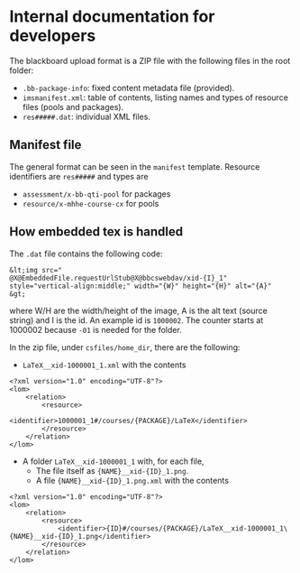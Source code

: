 # Internal documentation for developers

The blackboard upload format is a ZIP file with the following files in the root folder:
  * `.bb-package-info`: fixed content metadata file (provided).
  * `imsmanifest.xml`: table of contents, listing names and types of resource files (pools and packages).
  * `res#####.dat`: individual XML files.

## Manifest file

The general format can be seen in the `manifest` template. Resource identifiers are `res#####` and types are
  * `assessment/x-bb-qti-pool` for packages
  * `resource/x-mhhe-course-cx` for pools

## How embedded tex is handled

The `.dat` file contains the following code:

    &lt;img src="
    @X@EmbeddedFile.requestUrlStub@X@bbcswebdav/xid-{I}_1"
    style="vertical-align:middle;" width="{W}" height="{H}" alt="{A}"
    &gt;

where W/H are the width/height of the image, A is the alt text (source string) and I is the id.
An example id is `1000002`. The counter starts at 1000002 because `-01` is needed for the folder.

In the zip file, under `csfiles/home_dir`, there are the following:

  * `LaTeX__xid-1000001_1.xml` with the contents

```
<?xml version="1.0" encoding="UTF-8"?>
<lom>
    <relation>
        <resource>
            <identifier>1000001_1#/courses/{PACKAGE}/LaTeX</identifier>
        </resource>
    </relation>
</lom>
```

  * A folder `LaTeX__xid-1000001_1` with, for each file,
    * The file itself as `{NAME}__xid-{ID}_1.png`.
    * A file `{NAME}__xid-{ID}_1.png.xml` with the contents

```
<?xml version="1.0" encoding="UTF-8"?>
<lom>
    <relation>
        <resource>
            <identifier>{ID}#/courses/{PACKAGE}/LaTeX__xid-1000001_1\{NAME}__xid-{ID}_1.png</identifier>
        </resource>
    </relation>
</lom>
```
